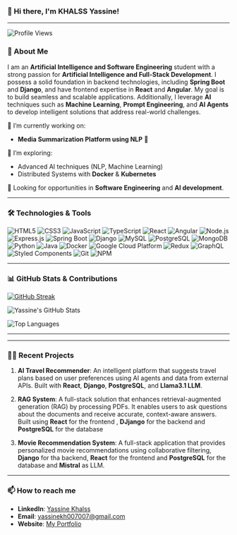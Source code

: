 ### 👋 Hi there, I'm KHALSS Yassine!

---

![Profile Views](https://komarev.com/ghpvc/?username=YASSINEKS007&color=blueviolet&style=for-the-badge)

### 🚀 About Me

I am an **Artificial Intelligence and Software Engineering** student with a strong passion for **Artificial Intelligence and Full-Stack Development**. I possess a solid foundation in backend technologies, including **Spring Boot** and **Django**, and have frontend expertise in **React** and **Angular**. My goal is to build seamless and scalable applications. Additionally, I leverage **AI** techniques such as **Machine Learning**, **Prompt Engineering**, and **AI Agents** to develop intelligent solutions that address real-world challenges.


🔭 I’m currently working on:
- **Media Summarization Platform using NLP** 📰

🌱 I’m exploring:
- Advanced AI techniques (NLP, Machine Learning)
- Distributed Systems with **Docker** & **Kubernetes**

💼 Looking for opportunities in **Software Engineering** and **AI development**.

---

### 🛠️ Technologies & Tools

<p>
  <img alt="HTML5" src="https://img.shields.io/badge/-HTML5-E34F26?style=flat-square&logo=html5&logoColor=white" />
  <img alt="CSS3" src="https://img.shields.io/badge/-CSS3-1572B6?style=flat-square&logo=css3&logoColor=white" />
  <img alt="JavaScript" src="https://img.shields.io/badge/-JavaScript-F7DF1C?style=flat-square&logo=javascript&logoColor=black" />
  <img alt="TypeScript" src="https://img.shields.io/badge/-TypeScript-007ACC?style=flat-square&logo=typescript&logoColor=white" />
  <img alt="React" src="https://img.shields.io/badge/-React-45b8d8?style=flat-square&logo=react&logoColor=white" />
  <img alt="Angular" src="https://img.shields.io/badge/-Angular-DD0031?style=flat-square&logo=angular&logoColor=white" />
  <img alt="Node.js" src="https://img.shields.io/badge/-Node.js-43853d?style=flat-square&logo=Node.js&logoColor=white" />
  <img alt="Express.js" src="https://img.shields.io/badge/-Express.js-000000?style=flat-square&logo=express&logoColor=white" />
  <img alt="Spring Boot" src="https://img.shields.io/badge/-Spring_Boot-6DB33F?style=flat-square&logo=spring-boot&logoColor=white" />
  <img alt="Django" src="https://img.shields.io/badge/-Django-092E20?style=flat-square&logo=django&logoColor=white" />
  <img alt="MySQL" src="https://img.shields.io/badge/-MySQL-4479A1?style=flat-square&logo=mysql&logoColor=white" />
  <img alt="PostgreSQL" src="https://img.shields.io/badge/-PostgreSQL-336791?style=flat-square&logo=postgresql&logoColor=white" />
  <img alt="MongoDB" src="https://img.shields.io/badge/-MongoDB-13aa52?style=flat-square&logo=mongodb&logoColor=white" />
  <img alt="Python" src="https://img.shields.io/badge/-Python-3776AB?style=flat-square&logo=python&logoColor=white" />
  <img alt="Java" src="https://img.shields.io/badge/-Java-007396?style=flat-square&logo=java&logoColor=white" />
  <img alt="Docker" src="https://img.shields.io/badge/-Docker-46a2f1?style=flat-square&logo=docker&logoColor=white" />
  <img alt="Google Cloud Platform" src="https://img.shields.io/badge/-Google_Cloud-1a73e8?style=flat-square&logo=google-cloud&logoColor=white" />
  <img alt="Redux" src="https://img.shields.io/badge/-Redux-764ABC?style=flat-square&logo=redux&logoColor=white" />
  <img alt="GraphQL" src="https://img.shields.io/badge/-GraphQL-E10098?style=flat-square&logo=graphql&logoColor=white" />
  <img alt="Styled Components" src="https://img.shields.io/badge/-Styled_Components-db7092?style=flat-square&logo=styled-components&logoColor=white" />
  <img alt="Git" src="https://img.shields.io/badge/-Git-F05032?style=flat-square&logo=git&logoColor=white" />
  <img alt="NPM" src="https://img.shields.io/badge/-NPM-CB3837?style=flat-square&logo=npm&logoColor=white" />
</p>

---

### 📊 GitHub Stats & Contributions

[![GitHub Streak](https://github-readme-streak-stats.herokuapp.com?user=YASSINEKS007&theme=dark&ring=fb4362&fire=fb4362&currStreakNum=fb4362&currStreakLabel=fb4362&hide_border=true)](https://git.io/streak-stats)

![Yassine's GitHub Stats](https://github-readme-stats.vercel.app/api?username=YASSINEKS007&show_icons=true&theme=radical)

![Top Languages](https://github-readme-stats.vercel.app/api/top-langs/?username=YASSINEKS007&layout=compact&theme=radical&hide_border=true)

---
<!-- 
### 🏆 Achievements & Certifications
- **Java SE 17 Oracle Certified Developer** 💻
- **Google Cloud Associate Engineer** ☁️
- **Udacity AI Programming with Python** 📈
- **Contributor to Open Source Projects** 🌐
-->

---
### 🧑‍💻 Recent Projects

1. **AI Travel Recommender**: An intelligent platform that suggests travel plans based on user preferences using AI agents and data from external APIs. Built with **React**, **Django**, **PostgreSQL**, and **Llama3.1 LLM**.

2. **RAG System**: A full-stack solution that enhances retrieval-augmented generation (RAG) by processing PDFs. It enables users to ask questions about the documents and receive accurate, context-aware answers. Built using **React** for the frontend , **DJjango** for the backend and **PostgreSQL** for the database

   
3. **Movie Recommendation System**: A full-stack application that provides personalized movie recommendations using collaborative filtering, **Django** for tha backend, **React** for the frontend and **PostgreSQL** for the database and **Mistral** as LLM.

---

### 📫 How to reach me

- **LinkedIn**: [Yassine Khalss](https://www.linkedin.com/in/yassine-khalss-502b73316/)
- **Email**: yassinekh007007@gmail.com
- **Website**: [My Portfolio](https://khalss-yassine-portfolio-website.vercel.app/)






